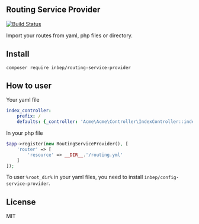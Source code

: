 Routing Service Provider
------------------------
[![Build Status](https://travis-ci.org/inbep/routing-service-provider.svg?branch=master)](https://travis-ci.org/inbep/routing-service-provider)

Import your routes from yaml, php files or directory.

Install
-------
```
composer require inbep/routing-service-provider
```

How to user
-----------

Your yaml file
```yaml
index_controller:
    prefix: /
    defaults: {_controller: 'Acme\Acme\Controller\IndexController::indexAction'}
```

In your php file
```php
$app->register(new RoutingServiceProvider(), [
    'router' => [
        'resource' => __DIR__.'/routing.yml'
    ]
]);
```

To user `%root_dir%` in your yaml files, you need to install `inbep/config-service-provider`.

License
-------
MIT
